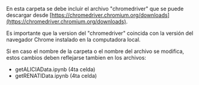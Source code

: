 En esta carpeta se debe incluir el archivo "chromedriver" que se puede descargar desde [https://chromedriver.chromium.org/downloads](https://chromedriver.chromium.org/downloads).

Es importante que la version del "chromedriver" coincida con la versión del navegador Chrome instalado en la computadora local.

Si en caso el nombre de la carpeta o el nombre del archivo se modifica, estos cambios deben reflejarse tambien en los archivos:

-   getALICIAData.ipynb (4ta celda)
-   getRENATIData.ipynb (4ta celda)
